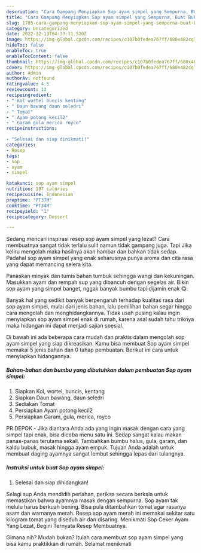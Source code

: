 ```yaml
---
description: "Cara Gampang Menyiapkan Sop ayam simpel yang Sempurna, Buat Buka Puasa Bisa Manjain Lidah"
title: "Cara Gampang Menyiapkan Sop ayam simpel yang Sempurna, Buat Buka Puasa Bisa Manjain Lidah"
slug: 1705-cara-gampang-menyiapkan-sop-ayam-simpel-yang-sempurna-buat-buka-puasa-bisa-manjain-lidah
category: Uncategorized
date: 2022-12-13T04:33:11.520Z
image: https://img-global.cpcdn.com/recipes/c107b0fedea767ff/680x482cq70/sop-ayam-simpel-foto-resep-utama.jpg
hideToc: false
enableToc: true
enableTocContent: false
thumbnail: https://img-global.cpcdn.com/recipes/c107b0fedea767ff/680x482cq70/sop-ayam-simpel-foto-resep-utama.jpg
cover: https://img-global.cpcdn.com/recipes/c107b0fedea767ff/680x482cq70/sop-ayam-simpel-foto-resep-utama.jpg
author: Admin
authorAv: notfound
ratingvalue: 4.5
reviewcount: 13
recipeingredient:
- " Kol wortel buncis kentang"
- " Daun bawang daun seledri"
- " Tomat"
- " Ayam potong kecil2"
- " Garam gula merica royco"
recipeinstructions:

- "Selesai dan siap dinikmati!"
categories:
- Resep
tags:
- sop
- ayam
- simpel

katakunci: sop ayam simpel 
nutrition: 187 calories
recipecuisine: Indonesian
preptime: "PT37M"
cooktime: "PT34M"
recipeyield: "1"
recipecategory: Dessert

---
```



Sedang mencari inspirasi resep sop ayam simpel yang lezat? Cara membuatnya sangat tidak terlalu sulit namun tidak gampang juga. Tapi Jika keliru mengolah maka hasilnya akan hambar dan bahkan tidak sedap. Padahal sop ayam simpel yang enak seharusnya punya aroma dan cita rasa yang dapat memancing selera kita.


Panaskan minyak dan tumis bahan tumbuk sehingga wangi dan kekuningan. Masukkan ayam dan rempah sup yang dibancuh dengan segelas air. Bikin sop ayam yang simpel banget, nggak banyak bumbu tapi dijamin enak 😋.

Banyak hal yang sedikit banyak berpengaruh terhadap kualitas rasa dari sop ayam simpel, mulai dari jenis bahan, lalu pemilihan bahan segar hingga cara mengolah dan menghidangkannya. Tidak usah pusing kalau ingin menyiapkan sop ayam simpel enak di rumah, karena asal sudah tahu triknya maka hidangan ini dapat menjadi sajian spesial.


Di bawah ini ada beberapa cara mudah dan praktis dalam mengolah sop ayam simpel yang siap dikreasikan. Kamu bisa membuat Sop ayam simpel memakai 5 jenis bahan dan 0 tahap pembuatan. Berikut ini cara untuk menyiapkan hidangannya.

<!--inarticleads1-->

##### Bahan-bahan dan bumbu yang dibutuhkan dalam pembuatan Sop ayam simpel:

1. Siapkan  Kol, wortel, buncis, kentang
1. Siapkan  Daun bawang, daun seledri
1. Sediakan  Tomat
1. Persiapkan  Ayam potong kecil2
1. Persiapkan  Garam, gula, merica, royco


PR DEPOK - Jika diantara Anda ada yang ingin masak dengan cara yang simpel tapi enak, bisa dicoba menu satu ini. Sedap sangat kalau makan panas-panas terutama sekali. Tambahkan bumbu halus, gula, garam, dan kaldu bubuk, masak hingga ayam empuk. Tujuan Anda adalah untuk membuat daging ayamnya sangat lembut sehingga lepas dari tulangnya. 

<!--inarticleads2-->

##### Instruksi untuk buat Sop ayam simpel:


1. Selesai dan siap dihidangkan!

Selagi sup Anda mendidih perlahan, periksa secara berkala untuk memastikan bahwa ayamnya masak dengan sempurna. Sop ayam tak melulu harus berkuah bening. Bisa pula ditambahkan tomat agar rasanya asam dan warnanya merah. Resep sop ayam merah ini memakai sekitar satu kilogram tomat yang diseduh air dan disaring. Menikmati Sop Ceker Ayam Yang Lezat, Begini Ternyata Resep Membuatnya. 

Gimana nih? Mudah bukan? Itulah cara membuat sop ayam simpel yang bisa kamu praktikkan di rumah. Selamat menikmati
